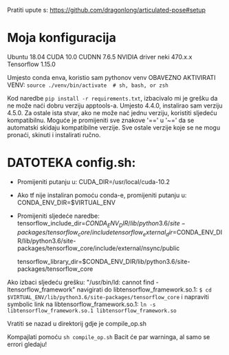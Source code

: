 Pratiti upute s: https://github.com/dragonlong/articulated-pose#setup

# Moja konfiguracija
Ubuntu 18.04
CUDA 10.0
CUDNN 7.6.5
NVIDIA driver neki 470.x.x
Tensorflow 1.15.0


Umjesto conda enva, koristio sam pythonov venv 
OBAVEZNO AKTIVIRATI VENV:
    `source ./venv/bin/activate  # sh, bash, or zsh`

Kod naredbe `pip install -r requirements.txt`, izbacivalo mi je grešku da ne može naći dobru verziju apptools-a. Umjesto 4.4.0, instalirao sam verziju 4.5.0. Za ostale ista stvar, ako ne može nać jednu verziju, koristiti sljedeću kompatibilnu. Moguće je promijeniti sve znakove '==' u '~=' da se automatski skidaju kompatibilne verzije.
Sve ostale verzije koje se ne mogu pronaći, skinuti i instalirati ručno. 


# DATOTEKA config.sh: 
- Promijeniti putanju u: CUDA_DIR=/usr/local/cuda-10.2
- Ako tf nije instaliran pomoću conda-e, promijeniti putanju u: CONDA_ENV_DIR=$VIRTUAL_ENV
- Promijeniti sljedeće naredbe: 
    tensorflow_include_dir=$CONDA_ENV_DIR/lib/python3.6/site-packages/tensorflow_core/include
    tensorflow_external_dir=$CONDA_ENV_DIR/lib/python3.6/site-packages/tensorflow_core/include/external/nsync/public

    tensorflow_library_dir=$CONDA_ENV_DIR/lib/python3.6/site-packages/tensorflow_core

Ako izbaci sljedeću grešku: "/usr/bin/ld: cannot find -ltensorflow_framework" navigirati do libtensorflow_framework.so.1:
    `$ cd $VIRTUAL_ENV/lib/python3.6/site-packages/tensorflow_core`
    i napraviti symbolic link na libtensorflow_framework.so.1: `ln -s libtensorflow_framework.so.1 libtensorflow_framework.so`

Vratiti se nazad u direktorij gdje je compile_op.sh 

Kompajlati pomoću `sh compile_op.sh`
Bacit će par warninga, al samo se errori gledaju!